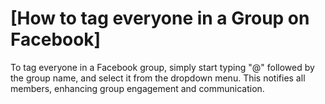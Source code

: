 # [How to tag everyone in a Group on Facebook]
To tag everyone in a Facebook group, simply start typing "@" followed by the group name, and select it from the dropdown menu. This notifies all members, enhancing group engagement and communication.
